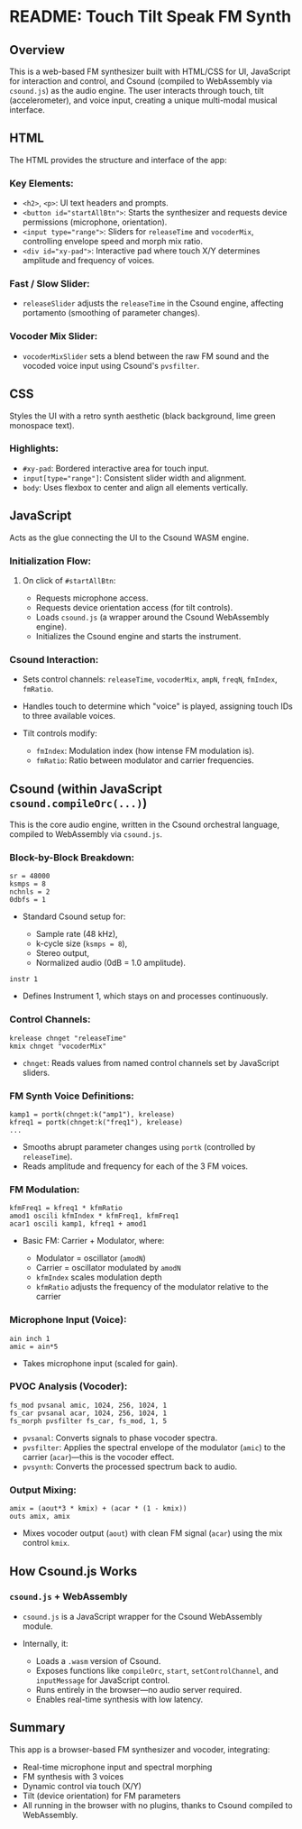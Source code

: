 # README: Touch Tilt Speak FM Synth

## Overview

This is a web-based FM synthesizer built with HTML/CSS for UI, JavaScript for interaction and control, and Csound (compiled to WebAssembly via `csound.js`) as the audio engine. The user interacts through touch, tilt (accelerometer), and voice input, creating a unique multi-modal musical interface.

## HTML

The HTML provides the structure and interface of the app:

### Key Elements:

* `<h2>`, `<p>`: UI text headers and prompts.
* `<button id="startAllBtn">`: Starts the synthesizer and requests device permissions (microphone, orientation).
* `<input type="range">`: Sliders for `releaseTime` and `vocoderMix`, controlling envelope speed and morph mix ratio.
* `<div id="xy-pad">`: Interactive pad where touch X/Y determines amplitude and frequency of voices.

### Fast / Slow Slider:

* `releaseSlider` adjusts the `releaseTime` in the Csound engine, affecting portamento (smoothing of parameter changes).

### Vocoder Mix Slider:

* `vocoderMixSlider` sets a blend between the raw FM sound and the vocoded voice input using Csound's `pvsfilter`.

## CSS

Styles the UI with a retro synth aesthetic (black background, lime green monospace text).

### Highlights:

* `#xy-pad`: Bordered interactive area for touch input.
* `input[type="range"]`: Consistent slider width and alignment.
* `body`: Uses flexbox to center and align all elements vertically.

## JavaScript

Acts as the glue connecting the UI to the Csound WASM engine.

### Initialization Flow:

1. On click of `#startAllBtn`:

   * Requests microphone access.
   * Requests device orientation access (for tilt controls).
   * Loads `csound.js` (a wrapper around the Csound WebAssembly engine).
   * Initializes the Csound engine and starts the instrument.

### Csound Interaction:

* Sets control channels: `releaseTime`, `vocoderMix`, `ampN`, `freqN`, `fmIndex`, `fmRatio`.
* Handles touch to determine which "voice" is played, assigning touch IDs to three available voices.
* Tilt controls modify:

  * `fmIndex`: Modulation index (how intense FM modulation is).
  * `fmRatio`: Ratio between modulator and carrier frequencies.

## Csound (within JavaScript `csound.compileOrc(...)`)

This is the core audio engine, written in the Csound orchestral language, compiled to WebAssembly via `csound.js`.

### Block-by-Block Breakdown:

```csound
sr = 48000
ksmps = 8
nchnls = 2
0dbfs = 1
```

* Standard Csound setup for:

  * Sample rate (48 kHz),
  * k-cycle size (`ksmps = 8`),
  * Stereo output,
  * Normalized audio (0dB = 1.0 amplitude).

```csound
instr 1
```

* Defines Instrument 1, which stays on and processes continuously.

### Control Channels:

```csound
krelease chnget "releaseTime"
kmix chnget "vocoderMix"
```

* `chnget`: Reads values from named control channels set by JavaScript sliders.

### FM Synth Voice Definitions:

```csound
kamp1 = portk(chnget:k("amp1"), krelease)
kfreq1 = portk(chnget:k("freq1"), krelease)
...
```

* Smooths abrupt parameter changes using `portk` (controlled by `releaseTime`).
* Reads amplitude and frequency for each of the 3 FM voices.

### FM Modulation:

```csound
kfmFreq1 = kfreq1 * kfmRatio
amod1 oscili kfmIndex * kfmFreq1, kfmFreq1
acar1 oscili kamp1, kfreq1 + amod1
```

* Basic FM: Carrier + Modulator, where:

  * Modulator = oscillator (`amodN`)
  * Carrier = oscillator modulated by `amodN`
  * `kfmIndex` scales modulation depth
  * `kfmRatio` adjusts the frequency of the modulator relative to the carrier

### Microphone Input (Voice):

```csound
ain inch 1
amic = ain*5
```

* Takes microphone input (scaled for gain).

### PVOC Analysis (Vocoder):

```csound
fs_mod pvsanal amic, 1024, 256, 1024, 1
fs_car pvsanal acar, 1024, 256, 1024, 1
fs_morph pvsfilter fs_car, fs_mod, 1, 5
```

* `pvsanal`: Converts signals to phase vocoder spectra.
* `pvsfilter`: Applies the spectral envelope of the modulator (`amic`) to the carrier (`acar`)—this is the vocoder effect.
* `pvsynth`: Converts the processed spectrum back to audio.

### Output Mixing:

```csound
amix = (aout*3 * kmix) + (acar * (1 - kmix))
outs amix, amix
```

* Mixes vocoder output (`aout`) with clean FM signal (`acar`) using the mix control `kmix`.

## How Csound.js Works

### `csound.js` + WebAssembly

* `csound.js` is a JavaScript wrapper for the Csound WebAssembly module.
* Internally, it:

  * Loads a `.wasm` version of Csound.
  * Exposes functions like `compileOrc`, `start`, `setControlChannel`, and `inputMessage` for JavaScript control.
  * Runs entirely in the browser—no audio server required.
  * Enables real-time synthesis with low latency.

## Summary

This app is a browser-based FM synthesizer and vocoder, integrating:

* Real-time microphone input and spectral morphing
* FM synthesis with 3 voices
* Dynamic control via touch (X/Y)
* Tilt (device orientation) for FM parameters
* All running in the browser with no plugins, thanks to Csound compiled to WebAssembly.


